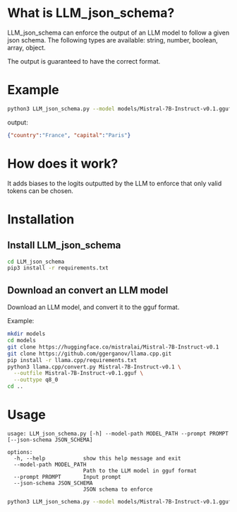 
# What is LLM_json_schema?

LLM_json_schema can enforce the output of an LLM model to follow a given json schema. The following types are available: string, number, boolean, array, object.

The output is guaranteed to have the correct format.

# Example

```bash
python3 LLM_json_schema.py --model models/Mistral-7B-Instruct-v0.1.gguf --json-schema '{"type":"object", "properties":{"country":{"type":"string"}, "capital":{"type":"string"}}}' --prompt "What is the capital of France?\n\n"
```

output:
```json
{"country":"France", "capital":"Paris"}
```

# How does it work?

It adds biases to the logits outputted by the LLM to enforce that only valid tokens can be chosen.

# Installation

## Install LLM_json_schema

```bash
cd LLM_json_schema
pip3 install -r requirements.txt
```

## Download an convert an LLM model

Download an LLM model, and convert it to the gguf format.

Example:
```bash
mkdir models
cd models
git clone https://huggingface.co/mistralai/Mistral-7B-Instruct-v0.1
git clone https://github.com/ggerganov/llama.cpp.git
pip install -r llama.cpp/requirements.txt
python3 llama.cpp/convert.py Mistral-7B-Instruct-v0.1 \
  --outfile Mistral-7B-Instruct-v0.1.gguf \
  --outtype q8_0
cd ..
```

# Usage

```
usage: LLM_json_schema.py [-h] --model-path MODEL_PATH --prompt PROMPT [--json-schema JSON_SCHEMA]

options:
  -h, --help            show this help message and exit
  --model-path MODEL_PATH
                        Path to the LLM model in gguf format
  --prompt PROMPT       Input prompt
  --json-schema JSON_SCHEMA
                        JSON schema to enforce
```

```bash
python3 LLM_json_schema.py --model models/Mistral-7B-Instruct-v0.1.gguf --json-schema '{"type":"object", "properties":{"country":{"type":"string"}, "captial":{"type":"string"}}}' --prompt "What is the capital of France?\n\n"
```


